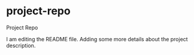 # project-repo
Project Repo

I am editing the README file. Adding some more details about the project description.
